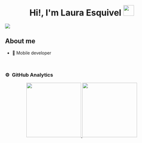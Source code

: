 <div align="center">
<h1 align="center">Hi!, I'm Laura Esquivel <img src=
"https://media.giphy.com/media/hvRJCLFzcasrR4ia7z/giphy.gif" width="35"></h1>
</div>
<img src="https://i.imgur.com/1slr0zb_d.png?maxwidth=520&shape=thumb&fidelity=high">

## About me
- 📲 Mobile developer
<br>

### ⚙️ &nbsp;GitHub Analytics

<p align="center">
<a href="https://github.com/LauraEsquivel">
  <img height="180em" src="https://github-readme-stats-eight-theta.vercel.app/api?username=LauraEsquivel&show_icons=true&theme=algolia&include_all_commits=true&count_private=true"/>
  <img height="180em" src="https://github-readme-stats-eight-theta.vercel.app/api/top-langs/?username=LauraEsquivel&layout=compact&langs_count=8&theme=algolia"/>
</a>
</p>
